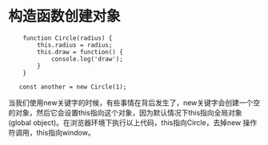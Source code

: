 # 构造函数创建对象

```
    function Circle(radius) {
        this.radius = radius;
        this.draw = function() {
            console.log('draw');
        }
    }
   
   const another = new Circle(1);
```

当我们使用new关键字的时候，有些事情在背后发生了，new关键字会创建一个空的对象，然后它会设置this指向这个对象，因为默认情况下this指向全局对象(global object)。在浏览器环境下执行以上代码，this指向Circle，去掉new 操作符调用，this指向window。
